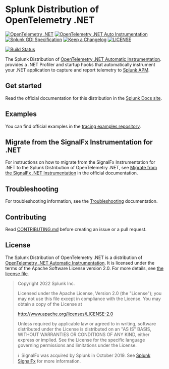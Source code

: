 # Splunk Distribution of OpenTelemetry .NET

[![OpenTelemetry .NET](https://img.shields.io/badge/OTel-1.12.0-blueviolet)](https://github.com/open-telemetry/opentelemetry-dotnet/releases/tag/core-1.12.0)
[![OpenTelemetry .NET Auto Instrumentation](https://img.shields.io/badge/OTelAuto-v1.12.0-blueviolet)](https://github.com/open-telemetry/opentelemetry-dotnet-instrumentation/releases/tag/v1.12.0)
[![Splunk GDI Specification](https://img.shields.io/badge/GDI-1.7.0-blueviolet)](https://github.com/signalfx/gdi-specification/releases/tag/v1.7.0)
[![Keep a Changelog](https://img.shields.io/badge/changelog-Keep%20a%20Changelog-%23E05735)](CHANGELOG.md)
[![LICENSE](https://img.shields.io/github/license/signalfx/splunk-otel-dotnet)](LICENSE)

[![Build Status](https://img.shields.io/github/actions/workflow/status/signalfx/splunk-otel-dotnet/ci.yml?branch=main)](https://github.com/signalfx/splunk-otel-dotnet/actions?query=branch%3Amain)

The Splunk Distribution of
[OpenTelemetry .NET Automatic Instrumentation](https://github.com/open-telemetry/opentelemetry-dotnet-instrumentation).
provides a .NET Profiler and startup hooks
that automatically instrument your .NET application to capture and report
telemetry to [Splunk APM](https://quickdraw.splunk.com/redirect/?product=Observability&version=current&location=otel.net.readme).

## Get started

Read the official documentation for this distribution in the
[Splunk Docs site](https://quickdraw.splunk.com/redirect/?product=Observability&version=current&location=otel.net.application).

## Examples

You can find official examples in the [tracing examples repository](https://github.com/signalfx/tracing-examples/tree/main/opentelemetry-tracing/opentelemetry-dotnet).

## Migrate from the SignalFx Instrumentation for .NET

For instructions on how to migrate from the SignalFx Instrumentation for .NET to
the Splunk Distribution of OpenTelemetry .NET, see
[Migrate from the SignalFx .NET Instrumentation](https://quickdraw.splunk.com/redirect/?product=Observability&version=current&location=otel.net.migrate)
in the official documentation.

## Troubleshooting

For troubleshooting information, see the
[Troubleshooting](https://quickdraw.splunk.com/redirect/?product=Observability&version=current&location=otel.net.tshoot)
documentation.

## Contributing

Read [CONTRIBUTING.md](CONTRIBUTING.md)
before creating an issue or a pull request.

## License

The Splunk Distribution of OpenTelemetry .NET is a distribution of
[OpenTelemetry .NET Automatic Instrumentation](https://github.com/open-telemetry/opentelemetry-dotnet-instrumentation).
It is licensed under the terms of the Apache Software License version 2.0.
For more details, see [the license file](./LICENSE).

> Copyright 2022 Splunk Inc.
>
> Licensed under the Apache License, Version 2.0 (the "License");
> you may not use this file except in compliance with the License.
> You may obtain a copy of the License at
>
> <http://www.apache.org/licenses/LICENSE-2.0>
>
> Unless required by applicable law or agreed to in writing,
> software distributed under the License is distributed on an "AS IS" BASIS,
> WITHOUT WARRANTIES OR CONDITIONS OF ANY KIND, either express or implied.
> See the License for the specific language governing permissions
> and limitations under the License.
>
>ℹ️&nbsp;&nbsp;SignalFx was acquired by Splunk in October 2019.
> See [Splunk SignalFx](https://www.splunk.com/en_us/about-splunk/acquisitions/signalfx.html)
> for more information.
